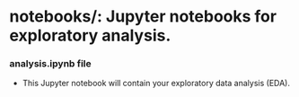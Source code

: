 # notebooks/: Jupyter notebooks for exploratory analysis.

### analysis.ipynb file

- This Jupyter notebook will contain your exploratory data analysis (EDA).
